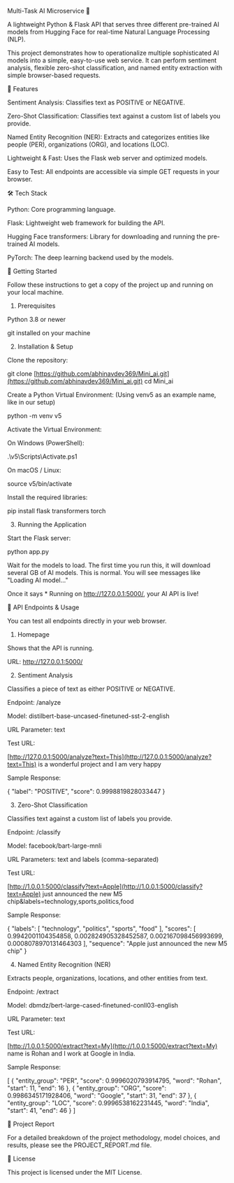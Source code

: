 Multi-Task AI Microservice 🤖

A lightweight Python & Flask API that serves three different pre-trained AI models from Hugging Face for real-time Natural Language Processing (NLP).

This project demonstrates how to operationalize multiple sophisticated AI models into a simple, easy-to-use web service. It can perform sentiment analysis, flexible zero-shot classification, and named entity extraction with simple browser-based requests.

🚀 Features

Sentiment Analysis: Classifies text as POSITIVE or NEGATIVE.

Zero-Shot Classification: Classifies text against a custom list of labels you provide.

Named Entity Recognition (NER): Extracts and categorizes entities like people (PER), organizations (ORG), and locations (LOC).

Lightweight & Fast: Uses the Flask web server and optimized models.

Easy to Test: All endpoints are accessible via simple GET requests in your browser.

🛠️ Tech Stack

Python: Core programming language.

Flask: Lightweight web framework for building the API.

Hugging Face transformers: Library for downloading and running the pre-trained AI models.

PyTorch: The deep learning backend used by the models.

🏁 Getting Started

Follow these instructions to get a copy of the project up and running on your local machine.

1. Prerequisites

Python 3.8 or newer

git installed on your machine

2. Installation & Setup

Clone the repository:

git clone [https://github.com/abhinavdev369/Mini_ai.git](https://github.com/abhinavdev369/Mini_ai.git)
cd Mini_ai


Create a Python Virtual Environment:
(Using venv5 as an example name, like in our setup)

python -m venv v5


Activate the Virtual Environment:

On Windows (PowerShell):

.\v5\Scripts\Activate.ps1


On macOS / Linux:

source v5/bin/activate


Install the required libraries:

pip install flask transformers torch


3. Running the Application

Start the Flask server:

python app.py


Wait for the models to load. The first time you run this, it will download several GB of AI models. This is normal. You will see messages like "Loading AI model..."

Once it says * Running on http://127.0.0.1:5000/, your AI API is live!

📖 API Endpoints & Usage

You can test all endpoints directly in your web browser.

1. Homepage

Shows that the API is running.

URL: http://127.0.0.1:5000/

2. Sentiment Analysis

Classifies a piece of text as either POSITIVE or NEGATIVE.

Endpoint: /analyze

Model: distilbert-base-uncased-finetuned-sst-2-english

URL Parameter: text

Test URL:

[http://127.0.0.1:5000/analyze?text=This](http://127.0.0.1:5000/analyze?text=This) is a wonderful project and I am very happy


Sample Response:

{
  "label": "POSITIVE",
  "score": 0.9998819828033447
}


3. Zero-Shot Classification

Classifies text against a custom list of labels you provide.

Endpoint: /classify

Model: facebook/bart-large-mnli

URL Parameters: text and labels (comma-separated)

Test URL:

[http://1.0.0.1:5000/classify?text=Apple](http://1.0.0.1:5000/classify?text=Apple) just announced the new M5 chip&labels=technology,sports,politics,food


Sample Response:

{
  "labels": [
    "technology",
    "politics",
    "sports",
    "food"
  ],
  "scores": [
    0.9942001104354858,
    0.002824905328452587,
    0.002167098456993699,
    0.0008078970131464303
  ],
  "sequence": "Apple just announced the new M5 chip"
}


4. Named Entity Recognition (NER)

Extracts people, organizations, locations, and other entities from text.

Endpoint: /extract

Model: dbmdz/bert-large-cased-finetuned-conll03-english

URL Parameter: text

Test URL:

[http://1.0.0.1:5000/extract?text=My](http://1.0.0.1:5000/extract?text=My) name is Rohan and I work at Google in India.


Sample Response:

[
  {
    "entity_group": "PER",
    "score": 0.9996020793914795,
    "word": "Rohan",
    "start": 11,
    "end": 16
  },
  {
    "entity_group": "ORG",
    "score": 0.9986345171928406,
    "word": "Google",
    "start": 31,
    "end": 37
  },
  {
    "entity_group": "LOC",
    "score": 0.9996538162231445,
    "word": "India",
    "start": 41,
    "end": 46
  }
]


📄 Project Report

For a detailed breakdown of the project methodology, model choices, and results, please see the PROJECT_REPORT.md file.

📜 License

This project is licensed under the MIT License.
